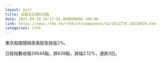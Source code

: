 ```yaml
---
layout: post
title: 日股全日挫639點
date: 2021-09-29 14:17:01.000000000 +08:00
link: https://news.rthk.hk/rthk/ch/component/k2/1612778-20210929.htm
categories: rthk
---
```


東京股跟隨隔夜美股急挫逾2%。

日經指數收報29544點，跌639點，跌幅2.12%，連跌3日。
